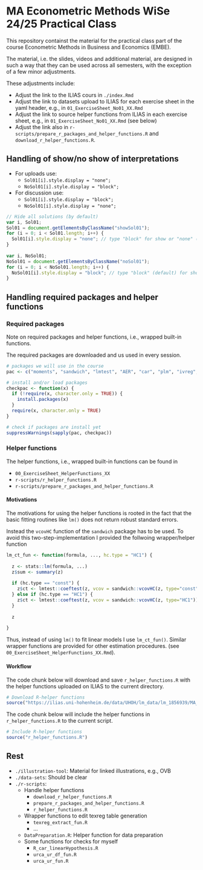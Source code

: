 # MA Econometric Methods WiSe 24/25 Practical Class

This repository containst the material for the practical class part of the course Econometric Methods in Business and Economics (EMBE).

The material, i.e. the slides, videos and additional material, are designed in such a way that they can be used across all semesters, with the exception of a few minor adjustments.

These adjustments include:

* Adjust the link to the ILIAS cours in `./index.Rmd`
* Adjust the link to datasets upload to ILIAS for each exercise sheet in the yaml header, e.g., in `01_ExerciseSheet_No01_XX.Rmd`
* Adjust the link to source helper functions from ILIAS in each exercise sheet, e.g., in `01_ExerciseSheet_No01_XX.Rmd` (see below)
* Adjust the link also in `r-scripts/prepare_r_packages_and_helper_functions.R` and `download_r_helper_functions.R`.

## Handling of show/no show of interpretations

* For uploads use:
  * `Sol01[i].style.display = "none";`
  * `NoSol01[i].style.display = "block";`
* For discussion use:
  * `Sol01[i].style.display = "block";`
  * `NoSol01[i].style.display = "none";`

```javascript
// Hide all solutions (by default)
var i, Sol01;
Sol01 = document.getElementsByClassName("showSol01");
for (i = 0; i < Sol01.length; i++) {
  Sol01[i].style.display = "none"; // type "block" for show or "none" (default) for exclude
}
  
var i, NoSol01;
NoSol01 = document.getElementsByClassName("noSol01");
for (i = 0; i < NoSol01.length; i++) {
  NoSol01[i].style.display = "block"; // type "block" (default) for show or "none" for exclude
}
```

## Handling required packages and helper functions

### Required packages

Note on required packages and helper functions, i.e., wrapped built-in functions.

The required packages are downloaded and us used in every session.

```R
# packages we will use in the course
pac <- c("moments", "sandwich", "lmtest", "AER", "car", "plm", "ivreg", "dynlm", "forecast", "urca")

# install and/or load packages
checkpac <- function(x) {
  if (!require(x, character.only = TRUE)) {
    install.packages(x)
  }
  require(x, character.only = TRUE)
}

# check if packages are install yet
suppressWarnings(sapply(pac, checkpac))
```

### Helper functions

The helper functions, i.e., wrapped built-in functions can be found in

* `00_ExerciseSheet_HelperFunctions_XX`
* `r-scripts/r_helper_functions.R`
* `r-scripts/prepare_r_packages_and_helper_functions.R`

#### Motivations

The motivations for using the helper functions is rooted in the fact that the basic fitting routines like `lm()` does not return robust standard errors.

Instead the `vcovHC` function of the `sandwich` package has to be used. To avoid this two-step-implementation I provided the follwoing wrapper/helper function

```R
lm_ct_fun <- function(formula, ..., hc.type = "HC1") {
  
  z <- stats::lm(formula, ...)
  z$sum <- summary(z)
  
  if (hc.type == "const") {
    z$ct <- lmtest::coeftest(z, vcov = sandwich::vcovHC(z, type="const")) # test based on ordinary SEs
  } else if (hc.type == "HC1") {
    z$ct <- lmtest::coeftest(z, vcov = sandwich::vcovHC(z, type="HC1")) # test based on heteroskedasticity robust SEs
  }
  
  z
  
}
```

Thus, instead of using `lm()` to fit linear models I use `lm_ct_fun()`. Similar wrapper functions are provided for other estimation procedures. (see `00_ExerciseSheet_HelperFunctions_XX.Rmd`).

#### Workflow

The code chunk below will download and save `r_helper_functions.R` with the helper functions uploaded on ILIAS to the current directory.

```R
# Download R-helper functions
source("https://ilias.uni-hohenheim.de/data/UHOH/lm_data/lm_1856939/MA_EconometricMethods_WiSe2324_PracticalClass/r-scripts/prepare_r_packages_and_helper_functions.R")
```

The code chunk below will include the helper functions in `r_helper_functions.R` to the current script.

```R
# Include R-helper functions
source("r_helper_functions.R")
```

## Rest

* `./illustration-tool`: Material for linked illustrations, e.g., OVB
* `./data-sets`: Should be clear
* `./r-scripts`:
  * Handle helper functions
    * `download_r_helper_functions.R`
    * `prepare_r_packages_and_helper_functions.R`
    * `r_helper_functions.R`
  * Wrapper functions to edit texreg table generation
    * `texreg_extract_fun.R`
    * ...
  * `DataPreparation.R`: Helper function for data preparation
  * Some functions for checks for myself
    * `R_car_linearHypothesis.R`
    * `urca_ur_df_fun.R`
    * `urca_ur_fun.R`